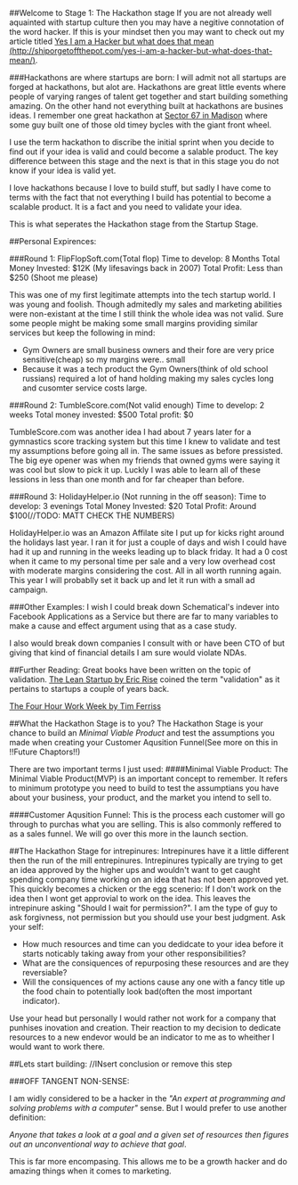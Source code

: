 ##Welcome to Stage 1: The Hackathon stage
If you are not already well aquainted with startup culture then you may have a negitive connotation of the word hacker. If this is your mindset then you may want to check out my article titled [Yes I am a Hacker but what does that mean (http://shiporgetoffthepot.com/yes-i-am-a-hacker-but-what-does-that-mean/)](http://shiporgetoffthepot.com/yes-i-am-a-hacker-but-what-does-that-mean/). 

###Hackathons are where startups are born:
I will admit not all startups are forged at hackathons, but alot are. Hackathons are great little events where people of varying ranges of talent get together and start building something amazing. On the other hand not everything built at hackathons are busines ideas. I remember one great hackathon at [Sector 67 in Madison](http://sector67.org) where some guy built one of those old timey bycles with the giant front wheel.

I use the term hackathon to discribe the initial sprint when you decide to find out if your idea is valid and could become a salable product. The key difference between this stage and the next is that in this stage you do not know if your idea is valid yet. 

I love hackathons because I love to build stuff, but sadly I have come to terms with the fact that not everything I build has potential to become a scalable product. It is a fact and you need to validate your idea.




This is what seperates the Hackathon stage from the Startup Stage.


##Personal Expirences:


###Round 1: FlipFlopSoft.com(Total flop)
Time to develop: 8 Months
Total Money Invested: $12K (My lifesavings back in 2007)
Total Profit: Less than $250 (Shoot me please)

This was one of my first legitimate attempts into the tech startup world. I was young and foolish. Though admitedly my sales and marketing abilities were non-existant at the time I still think the whole idea was not valid. Sure some people might be making some small margins providing similar services but keep the following in mind: 
* Gym Owners are small business owners and their fore are very price sensitive(cheap) so my margins were.. small 
* Because it was a tech product the Gym Owners(think of old school russians) required a lot of hand holding making my sales cycles long and cusomter service costs large.

###Round 2: TumbleScore.com(Not valid enough)
Time to develop: 2 weeks
Total money invested: $500
Total profit: $0

TumbleScore.com was another idea I had about 7 years later for a gymnastics score tracking system but this time I knew to validate and test my assumptions before going all in. The same issues as before pressisted. The big eye opener was when my friends that owned gyms were saying it was cool but slow to pick it up. Luckly I was able to learn all of these lessions in less than one month and for far cheaper than before.

###Round 3: HolidayHelper.io (Not running in the off season):
Time to develop: 3 evenings
Total Money Invested: $20
Total Profit: Around $100(//TODO: MATT CHECK THE NUMBERS)

HolidayHelper.io was an Amazon Affilate site I put up for kicks right around the holidays last year. I ran it for just a couple of days and wish I could have had it up and running in the weeks leading up to black friday. It had a 0 cost when it came to my personal time per sale and a very low overhead cost with moderate margins considering the cost. All in all worth running again. This year I will probablly set it back up and let it run with a small ad campaign.
 
###Other Examples:
I wish I could break down Schematical's indever into Facebook Applications as a Service but there are far to many variables to make a cause and effect argument using that as a case study.

I also would break down companies I consult with or have been CTO of but giving that kind of financial details I am sure would violate NDAs.




##Further Reading:
Great books have been written on the topic of validation. [The Lean Startup by Eric Rise](http://www.amazon.com/gp/product/0307887898/ref=as_li_tl?ie=UTF8&camp=1789&creative=390957&creativeASIN=0307887898&linkCode=as2&tag=ride2shootcom-20&linkId=HZXDXFCI7LLQYMIZ) coined the term "validation" as it pertains to startups a couple of years back. 

[The Four Hour Work Week by Tim Ferriss](http://www.amazon.com/gp/product/0307465357/ref=as_li_tl?ie=UTF8&camp=1789&creative=390957&creativeASIN=0307465357&linkCode=as2&tag=ride2shootcom-20&linkId=BPBNFBNAIFXXF3K2)

##What the Hackathon Stage is to you?
The Hackathon Stage is your chance to build an _Minimal Viable Product_ and test the assumptions you made when creating your Customer Aqusition Funnel(See more on this in !!Future Chaptors!!)

There are two important terms I just used:
####Minimal Viable Product:
The Minimal Viable Product(MVP) is an important concept to remember. It refers to minimum prototype you need to build to test the assumptians you have about your business, your product, and the market you intend to sell to.

####Customer Aqusition Funnel:
This is the process each customer will go through to purchas what you are selling. This is also commonly reffered to as a sales funnel. We will go over this more in the launch section.



##The Hackathon Stage for intrepinures:
Intrepinures have it a little different then the run of the mill entrepinures. Intrepinures typically are trying to get an idea approved by the higher ups and wouldn't want to get caught spending company time working on an idea that has not been approved yet. This quickly becomes a chicken or the egg scenerio: If I don't work on the idea then I wont get approvial to work on the idea. This leaves the intrepinure asking "Should I wait for permission?". I am the type of guy to ask forgivness, not permission but you should use your best judgment. Ask your self:

* How much resources and time can you dedidcate to your idea before it starts noticably taking away from your other responsibilities?
* What are the consiquences of repurposing these resources and are they reversiable?
* Will the consiquences of my actions cause any one with a fancy title up the food chain to potentially look bad(often the most important indicator).

Use your head but personally I would rather not work for a company that punhises inovation and creation. Their reaction to my decision to dedicate resources to a new endevor would be an indicator to me as to wheither I would want to work there.


##Lets start building:
//INsert conclusion or remove this step












###OFF TANGENT NON-SENSE:

I am widly considered to be a hacker in the _"An expert at programming and solving problems with a computer"_ sense. But I would prefer to use another definition:

_Anyone that takes a look at a goal and a given set of resources then figures out an unconventional way to achieve that goal_.

This is far more encompasing. This allows me to be a growth hacker and do amazing things when it comes to marketing. 
